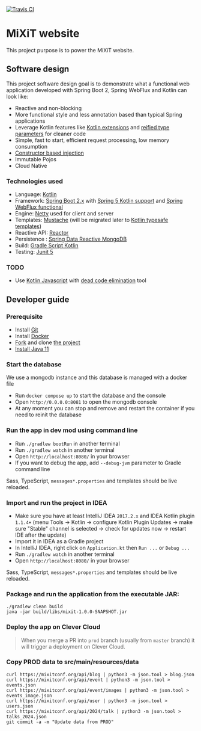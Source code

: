 [![Travis CI](https://api.travis-ci.org/mixitconf/mixit.svg?branch=master)](https://travis-ci.org/mixitconf/mixit)

# MiXiT website

This project purpose is to power the MiXiT website.

## Software design

This project software design goal is to demonstrate what a functional web application
developed with Spring Boot 2, Spring WebFlux and Kotlin can look like:
 - Reactive and non-blocking
 - More functional style and less annotation based than typical Spring applications
 - Leverage Kotlin features like [Kotlin extensions](https://kotlinlang.org/docs/reference/extensions.html) and [reified type parameters](https://kotlinlang.org/docs/reference/inline-functions.html#reified-type-parameters) for cleaner code
 - Simple, fast to start, efficient request processing, low memory consumption
 - [Constructor based injection](http://olivergierke.de/2013/11/why-field-injection-is-evil/)
 - Immutable Pojos
 - Cloud Native

### Technologies used

 - Language: [Kotlin](https://kotlin.link/) 
 - Framework: [Spring Boot 2.x](https://projects.spring.io/spring-boot/) with [Spring 5 Kotlin support](https://docs.spring.io/spring-framework/docs/5.0.x/spring-framework-reference/kotlin.html) and [Spring WebFlux functional](https://docs.spring.io/spring-framework/docs/5.0.x/spring-framework-reference/reactive-web.html)
 - Engine: [Netty](http://netty.io/) used for client and server
 - Templates: [Mustache](https://github.com/samskivert/jmustache) (will be migrated later to [Kotlin typesafe templates](https://github.com/sdeleuze/kotlin-script-templating))
 - Reactive API: [Reactor](http://projectreactor.io/)
 - Persistence : [Spring Data Reactive MongoDB](https://spring.io/blog/2016/11/28/going-reactive-with-spring-data)
 - Build: [Gradle Script Kotlin](https://github.com/gradle/gradle-script-kotlin)
 - Testing: [Junit 5](http://junit.org/) 
 
### TODO

 - Use [Kotlin Javascript](https://kotlinlang.org/docs/reference/js-overview.html) with [dead code elimination](https://kotlinlang.org/docs/reference/javascript-dce.html) tool  
 
## Developer guide

### Prerequisite
 - Install [Git](https://git-scm.com/)
 - Install [Docker](https://www.docker.com/#)
 - [Fork](https://github.com/mix-it/mixit#fork-destination-box) and clone [the project](https://github.com/mix-it/mixit)
 - [Install Java 11](http://www.oracle.com/technetwork/java/javase/downloads/jdk8-downloads-2133151.html)

### Start the database
We use a mongodb instance and this database is managed with a docker file
 - Run `docker compose up` to start the database and the console
 - Open `http://0.0.0.0:8081` to open the mongodb console
 - At any moment you can stop and remove and restart the container if you need to reinit the database 

### Run the app in dev mod using command line
 - Run `./gradlew bootRun` in another terminal
 - Run `./gradlew watch` in another terminal
 - Open `http://localhost:8080/` in your browser
 - If you want to debug the app, add `--debug-jvm` parameter to Gradle command line
 
Sass, TypeScript, `messages*.properties` and templates should be live reloaded.

### Import and run the project in IDEA
 - Make sure you have at least IntelliJ IDEA `2017.2.x` and IDEA Kotlin plugin `1.1.4+` (menu Tools -> Kotlin -> configure Kotlin Plugin Updates -> make sure "Stable" channel is selected -> check for updates now -> restart IDE after the update)
 - Import it in IDEA as a Gradle project
 - In IntelliJ IDEA, right click on `Application.kt` then `Run ...` or `Debug ...`
 - Run `./gradlew watch` in another terminal
 - Open `http://localhost:8080/` in your browser
 
Sass, TypeScript, `messages*.properties` and templates should be live reloaded.
 
### Package and run the application from the executable JAR:
```
./gradlew clean build
java -jar build/libs/mixit-1.0.0-SNAPSHOT.jar
```

### Deploy the app on  Clever Cloud
> When you merge a PR into `prod` branch (usually from `master` branch) it will trigger a deployment on Clever Cloud.

### Copy PROD data to src/main/resources/data
 
```
curl https://mixitconf.org/api/blog | python3 -m json.tool > blog.json
curl https://mixitconf.org/api/event | python3 -m json.tool > events.json
curl https://mixitconf.org/api/event/images | python3 -m json.tool > events_image.json
curl https://mixitconf.org/api/user | python3 -m json.tool > users.json
curl https://mixitconf.org/api/2024/talk | python3 -m json.tool > talks_2024.json
git commit -a -m "Update data from PROD"
```
